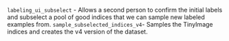 `labeling_ui_subselect` - Allows a second person to confirm the initial labels and subselect a pool
of good indices that we can sample new labeled examples from.
`sample_subselected_indices_v4`- Samples the TinyImage indices and creates the v4 version of the dataset.
 
